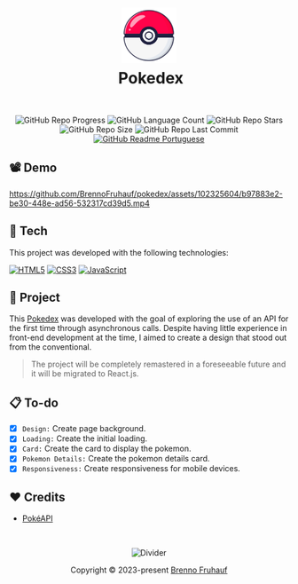 <h1 align="center">
  <img src="https://github.com/BrennoFruhauf/pokedex/blob/main/assets/img/pokeball.png" width="100" alt="Pokedex Logo"/></br>
  <img src="" height="30" width="0" alt="" />
  Pokedex
</h1>

</br>

<div align="center">
  
  ![GitHub Repo Progress](https://img.shields.io/badge/status-in_progress-_?style=for-the-badge&color=%237e04db)
  ![GitHub Language Count](https://img.shields.io/github/languages/count/brennofruhauf/pokedex?style=for-the-badge&color=%230088ff)
  ![GitHub Repo Stars](https://img.shields.io/github/stars/brennofruhauf/pokedex?style=for-the-badge&color=%23ffff00)
  ![GitHub Repo Size](https://img.shields.io/github/repo-size/brennofruhauf/pokedex?style=for-the-badge&color=%23ff0040)
  ![GitHub Repo Last Commit](https://img.shields.io/github/last-commit/brennofruhauf/pokedex?style=for-the-badge&color=%23ff006b)
  [![GitHub Readme Portuguese](https://img.shields.io/badge/%F0%9F%87%A7%F0%9F%87%B7_README-Portuguese-_?style=for-the-badge&color=%23009B3A)](https://github.com/BrennoFruhauf/pokedex/blob/main/README-PTBR.md)
  
</div>

## 📽️ Demo

https://github.com/BrennoFruhauf/pokedex/assets/102325604/b97883e2-be30-448e-ad56-532317cd39d5.mp4

## 🚀 Tech

This project was developed with the following technologies:
<div>

  [![HTML5](https://img.shields.io/badge/html5-%23E34F26.svg?style=for-the-badge&logo=html5&logoColor=white)](https://developer.mozilla.org/en-US/docs/Glossary/HTML5)
  [![CSS3](https://img.shields.io/badge/css3-%231572B6.svg?style=for-the-badge&logo=css3&logoColor=white)](https://developer.mozilla.org/en-US/docs/Web/CSS)
  [![JavaScript](https://img.shields.io/badge/javascript-%23323330.svg?style=for-the-badge&logo=javascript&logoColor=black&color=%23F7DF1E)](https://developer.mozilla.org/en-US/docs/Web/JavaScript)

</div>

## 🎨 Project

This [Pokedex](https://brennofruhauf.github.io/pokedex/) was developed with the goal of exploring the use of an API for the first time through asynchronous calls. Despite having little experience in front-end development at the time, I aimed to create a design that stood out from the conventional.

> The project will be completely remastered in a foreseeable future and it will be migrated to React.js.

## 📋 To-do

- [X] `Design:` Create page background.
- [X] `Loading:` Create the initial loading.
- [X] `Card:` Create the card to display the pokemon.
- [X] `Pokemon Details:` Create the pokemon details card.
- [X] `Responsiveness:` Create responsiveness for mobile devices.

## ❤️ Credits

- [PokéAPI](https://pokeapi.co/)

</br>

<p align="center">
  <img src="https://github.com/BrennoFruhauf/BrennoFruhauf/assets/102325604/d1ddec26-7cd5-4775-8fbc-869045cc3d60" width="400" alt="Divider" />
</p>
<p align="center">
  Copyright &copy; 2023-present <a href="https://github.com/brennofruhauf" target="_blank">Brenno Fruhauf</a>
</p>
